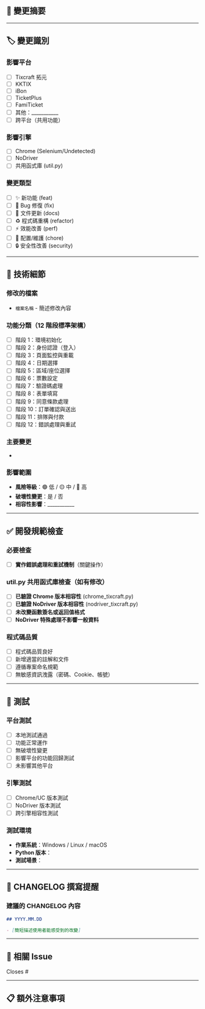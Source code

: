<!--
此 PR Template 基於 Tickets Hunter 專案規範設計
-->

## 🎯 變更摘要

<!-- 簡述這個 PR 做了什麼（使用者視角，不要技術細節） -->


---

## 🏷️ 變更識別

### 影響平台
<!-- 勾選影響的平台 -->
- [ ] Tixcraft 拓元
- [ ] KKTIX
- [ ] iBon
- [ ] TicketPlus
- [ ] FamiTicket
- [ ] 其他：___________
- [ ] 跨平台（共用功能）

### 影響引擎
<!-- 勾選影響的 WebDriver 引擎 -->
- [ ] Chrome (Selenium/Undetected)
- [ ] NoDriver
- [ ] 共用函式庫 (util.py)

### 變更類型
<!-- 勾選主要變更類型 -->
- [ ] ✨ 新功能 (feat)
- [ ] 🐛 Bug 修復 (fix)
- [ ] 📝 文件更新 (docs)
- [ ] ♻️ 程式碼重構 (refactor)
- [ ] ⚡ 效能改善 (perf)
- [ ] 🔧 配置/維護 (chore)
- [ ] 🔒 安全性改善 (security)

---

## 🔧 技術細節

### 修改的檔案
<!-- 列出主要修改的檔案，使用 `file:line` 格式 -->
- `檔案名稱` - 簡述修改內容

### 功能分類（12 階段標準架構）
<!-- 勾選此 PR 涉及的功能階段 -->
- [ ] 階段 1：環境初始化
- [ ] 階段 2：身份認證（登入）
- [ ] 階段 3：頁面監控與重載
- [ ] 階段 4：日期選擇
- [ ] 階段 5：區域/座位選擇
- [ ] 階段 6：票數設定
- [ ] 階段 7：驗證碼處理
- [ ] 階段 8：表單填寫
- [ ] 階段 9：同意條款處理
- [ ] 階段 10：訂單確認與送出
- [ ] 階段 11：排隊與付款
- [ ] 階段 12：錯誤處理與重試

### 主要變更
<!-- 簡述技術實作的關鍵點 -->
-

### 影響範圍
<!-- 評估變更的影響範圍 -->
- **風險等級**：🟢 低 / 🟡 中 / 🔴 高
- **破壞性變更**：是 / 否
- **相容性影響**：___________

---

## ✅ 開發規範檢查

### 必要檢查
- [ ] **實作錯誤處理和重試機制**（關鍵操作）

### util.py 共用函式庫檢查（如有修改）
- [ ] **已驗證 Chrome 版本相容性** (chrome_tixcraft.py)
- [ ] **已驗證 NoDriver 版本相容性** (nodriver_tixcraft.py)
- [ ] **未改變函數簽名或返回值格式**
- [ ] **NoDriver 特殊處理不影響一般資料**

### 程式碼品質
- [ ] 程式碼品質良好
- [ ] 新增適當的註解和文件
- [ ] 遵循專案命名規範
- [ ] 無敏感資訊洩露（密碼、Cookie、帳號）

---

## 🧪 測試

### 平台測試
<!-- 勾選已測試的平台 -->
- [ ] 本地測試通過
- [ ] 功能正常運作
- [ ] 無破壞性變更
- [ ] 影響平台的功能回歸測試
- [ ] 未影響其他平台

### 引擎測試
<!-- 勾選已測試的引擎 -->
- [ ] Chrome/UC 版本測試
- [ ] NoDriver 版本測試
- [ ] 跨引擎相容性測試

### 測試環境
<!-- 描述測試環境 -->
- **作業系統**：Windows / Linux / macOS
- **Python 版本**：
- **測試場景**：

---

## 📝 CHANGELOG 撰寫提醒

<!--
- ✅ 應該寫：使用者可以做什麼、改善了什麼體驗
- ❌ 不該寫：函數名稱、技術細節、編碼問題、測試結果
-->

### 建議的 CHANGELOG 內容
```markdown
## YYYY.MM.DD

- [簡短描述使用者能感受到的改變]
```

---

## 🔗 相關 Issue

<!-- 如果解決了某個 Issue，請連結 -->
Closes #

---

## 📋 額外注意事項

<!-- (選填) 需要特別注意的地方、已知限制、未來改進方向 -->
